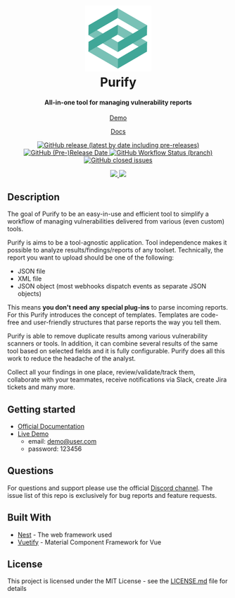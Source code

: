 <h1 align="center">
  <br>
  <a href="https://github.com/faloker/purify">
  <img src="web/src/assets/logo_trans.png" height="150" alt="purify"></a>
  <br>
  Purify
  <br>
</h1>

<h4 align="center">All-in-one tool for managing vulnerability reports</h4>

<p align="center">
  <a href="https://purify-demo.herokuapp.com/">Demo</a>
</p>
<p align="center">
  <a href="https://faloker.gitbook.io/purify-docs/">Docs</a>
</p>

<p align="center">
  <a href="https://github.com/faloker/purify/releases">
    <img alt="GitHub release (latest by date including pre-releases)" src="https://img.shields.io/github/v/release/faloker/purify?include_prereleases">
  </a>
  <a href="https://github.com/faloker/purify/releases">
    <img alt="GitHub (Pre-)Release Date" src="https://img.shields.io/github/release-date-pre/faloker/purify">
  </a>
  <a href="https://github.com/faloker/purify/releases">
    <img alt="GitHub Workflow Status (branch)" src="https://img.shields.io/github/workflow/status/faloker/purify/e2e%20tests/develop">
  </a>
  <a href="https://github.com/faloker/purify/issues">
    <img alt="GitHub closed issues" src="https://img.shields.io/github/issues-closed-raw/faloker/purify">
  </a>
</p>
<p align="center">
  <a href="https://codeclimate.com/github/faloker/purify/maintainability">
     <img src="https://api.codeclimate.com/v1/badges/e92c8f0912d7d6ec1b65/maintainability" />
  </a>
  <a href="https://codeclimate.com/github/faloker/purify/test_coverage">
    <img src="https://api.codeclimate.com/v1/badges/e92c8f0912d7d6ec1b65/test_coverage" />
  </a>
</p>


## Description

The goal of Purify to be an easy-in-use and efficient tool to simplify a workflow of managing vulnerabilities delivered from various (even custom) tools.

Purify is aims to be a tool-agnostic application. Tool independence makes it possible to analyze results/findings/reports of any toolset. Technically, the report you want to upload should be one of the following:
- JSON file
- XML file
- JSON object (most webhooks dispatch events as separate JSON objects)

This means **you don't need any special plug-ins** to parse incoming reports. For this Purify introduces the concept of templates. Templates are code-free and user-friendly structures that parse reports the way you tell them.

Purify is able to remove duplicate results among various vulnerability scanners or tools. In addition, it can combine several results of the same tool based on selected fields and it is fully configurable. Purify does all this work to reduce the headache of the analyst.

Collect all your findings in one place, review/validate/track them, collaborate with your teammates, receive notifications via Slack, create Jira tickets and many more.

## Getting started

- [Official Documentation](https://faloker.gitbook.io/purify)
- [Live Demo](https://purify-develop.herokuapp.com)
  - email: demo@user.com
  - password: 123456

## Questions

For questions and support please use the official [Discord channel](https://discord.gg/a9hz3PF). The issue list of this repo is exclusively for bug reports and feature requests.


## Built With

- [Nest](https://github.com/nestjs/nest) - The web framework used
- [Vuetify](https://github.com/vuetifyjs/vuetify) - Material Component Framework for Vue

## License

This project is licensed under the MIT License - see the [LICENSE.md](LICENSE.md) file for details

